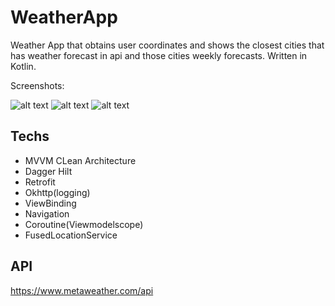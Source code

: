 # WeatherApp
Weather App that obtains user coordinates and shows the closest cities that has weather forecast in api and those cities weekly forecasts. Written in Kotlin.

Screenshots:

![alt text](https://www.linkpicture.com/q/ss1_3.png "ss1")
![alt text](https://www.linkpicture.com/q/ss222.png "ss2")
![alt text](https://www.linkpicture.com/q/ss3.png "ss3")

Techs
-----
* MVVM CLean Architecture
* Dagger Hilt
* Retrofit
* Okhttp(logging)
* ViewBinding
* Navigation
* Coroutine(Viewmodelscope)
* FusedLocationService

API
-----
https://www.metaweather.com/api
